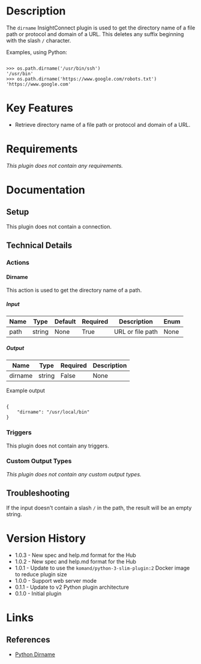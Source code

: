 # Description

The `dirname` InsightConnect plugin is used to get the directory name of a file path or protocol and domain of a URL. This deletes any suffix beginning with the slash `/` character.

Examples, using Python:

```

>>> os.path.dirname('/usr/bin/ssh')
'/usr/bin'
>>> os.path.dirname('https://www.google.com/robots.txt')
'https://www.google.com'

```

# Key Features

* Retrieve directory name of a file path or protocol and domain of a URL.

# Requirements

_This plugin does not contain any requirements._

# Documentation

## Setup

This plugin does not contain a connection.

## Technical Details

### Actions

#### Dirname

This action is used to get the directory name of a path.

##### Input

|Name|Type|Default|Required|Description|Enum|
|----|----|-------|--------|-----------|----|
|path|string|None|True|URL or file path|None|

##### Output

|Name|Type|Required|Description|
|----|----|--------|-----------|
|dirname|string|False|None|

Example output

```

{
    "dirname": "/usr/local/bin"
}

```

### Triggers

This plugin does not contain any triggers.

### Custom Output Types

_This plugin does not contain any custom output types._

## Troubleshooting

If the input doesn't contain a slash `/` in the path, the result will be an empty string.

# Version History

* 1.0.3 - New spec and help.md format for the Hub
* 1.0.2 - New spec and help.md format for the Hub
* 1.0.1 - Update to use the `komand/python-3-slim-plugin:2` Docker image to reduce plugin size
* 1.0.0 - Support web server mode
* 0.1.1 - Update to v2 Python plugin architecture
* 0.1.0 - Initial plugin

# Links

## References

* [Python Dirname](https://docs.python.org/2/library/os.path.html#os.path.dirname)

